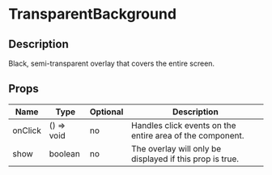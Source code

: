 # TransparentBackground

## Description

Black, semi-transparent overlay that covers the entire screen.

## Props

| Name    | Type       | Optional | Description                                               |
| ------- | ---------- | -------- | --------------------------------------------------------- |
| onClick | () => void | no       | Handles click events on the entire area of the component. |
| show    | boolean    | no       | The overlay will only be displayed if this prop is true.  |
